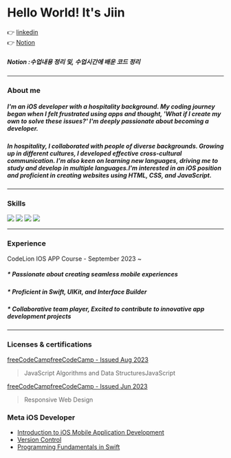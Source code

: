 <h1  >Hello World! It's Jiin</h1>
👉 <a href="https://www.linkedin.com/in/jiin-yu-237a71237/">linkedin</a> <br>
👉 <a href="https://www.notion.so/cc1e9586bc7b449b8522e8e34257c669?v=42006abf6e804988be4710645ab10aee&pvs=4">Notion</a>  <br>

##### Notion :수업내용 정리 및, 수업시간에 배운 코드 정리


_________________
<h3>About me</h3>

##### I'm an iOS developer with a hospitality background. My coding journey began when I felt frustrated using apps and thought, 'What if I create my own to solve these issues?' I'm deeply passionate about becoming a developer.
##### In hospitality, I collaborated with people of diverse backgrounds. Growing up in different cultures, I developed effective cross-cultural communication. I'm also keen on learning new languages, driving me to study and develop in multiple languages.I'm interested in an iOS position and proficient in creating websites using HTML, CSS, and JavaScript.


____________________________________________________________________________________________________________
<h3>Skills</h3>

<img src="https://img.shields.io/badge/html5-E34F26?style=for-the-badge&logo=html5&logoColor=white"> 
<img src="https://img.shields.io/badge/css-1572B6?style=for-the-badge&logo=css3&logoColor=white"> 
<img src="https://img.shields.io/badge/javascript-F7DF1E?style=for-the-badge&logo=javascript&logoColor=black"> 
<img src="https://img.shields.io/badge/swift-F05138?style=for-the-badge&logo=swift&logoColor=white">
<hr>

<h3>Experience</h3>

 CodeLion IOS APP Course -  September 2023 ~
  ##### * Passionate about creating seamless mobile experiences 
  ##### * Proficient in Swift, UIKit, and Interface Builder 
  ##### * Collaborative team player, Excited to contribute to innovative app development projects

     
________________________________________________________________________________________________________________________________________
<h3>Licenses & certifications</h3>

<a href="https://www.freecodecamp.org/certification/fccc6f17688-88f7-4fd9-b338-bab5522ee227/javascript-algorithms-and-data-structures">freeCodeCampfreeCodeCamp - Issued Aug 2023</a>
> JavaScript Algorithms and Data StructuresJavaScript 

<a href="https://www.freecodecamp.org/certification/fccc6f17688-88f7-4fd9-b338-bab5522ee227/responsive-web-design">freeCodeCampfreeCodeCamp - Issued Jun 2023</a>
> Responsive Web Design


### Meta iOS Developer
* <a href = "https://coursera.org/share/3b3b10dba463dedc59d66bb6e4930685">Introduction to iOS Mobile Application Development</a>
* <a href = "https://coursera.org/share/4fe5b89d01717d3a8801fd4e6b0bb4c0">Version Control</a>
* <a href = "https://coursera.org/share/48d48c6db6b47636597760e98b7a5322">Programming Fundamentals in Swift</a>




